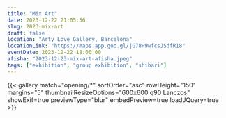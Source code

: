 ```yaml
---
title: "Mix Art"
date: 2023-12-22 21:05:56
slug: 2023-mix-art
draft: false
location: "Arty Love Gallery, Barcelona"
locationLink: "https://maps.app.goo.gl/jG78H9wfcsJSdfR18"
eventDate: 2023-12-22 18:00:00
afisha: "2023-12-23-mix-art-afisha.jpeg"
tags: ["exhibition", "group exhibition", "shibari"]
---
```


{{< gallery match="opening/*" sortOrder="asc" rowHeight="150" margins="5" thumbnailResizeOptions="600x600 q90 Lanczos" showExif=true previewType="blur" embedPreview=true loadJQuery=true >}}